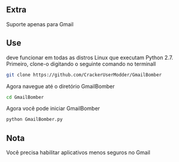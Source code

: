 ## Extra
Suporte apenas para Gmail

## Use
deve funcionar em todas as distros Linux que executam Python 2.7. Primeiro, clone-o digitando o seguinte comando no terminall
``` bash
git clone https://github.com/CrackerUserModder/GmailBomber
```
Agora navegue até o diretório GmailBomber
``` bash
cd GmailBomber
```
Agora você pode iniciar GmailBomber
``` bash
python GmailBomber.py
```
## Nota
Você precisa habilitar aplicativos menos seguros no Gmail
